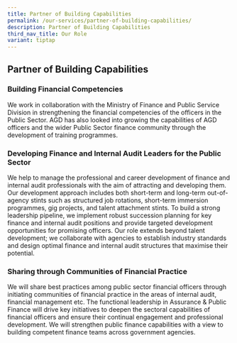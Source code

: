 ```yaml
---
title: Partner of Building Capabilities
permalink: /our-services/partner-of-building-capabilities/
description: Partner of Building Capabilities
third_nav_title: Our Role
variant: tiptap
---
```

<h2>Partner of Building Capabilities</h2>
<h3>Building Financial Competencies</h3>
<p>We work in collaboration with the Ministry of Finance and Public Service
Division in strengthening the financial competencies of the officers in
the Public Sector. AGD has also looked into growing the capabilities of
AGD officers and the wider Public Sector finance community through the
development of training programmes.</p>
<h3>Developing Finance and Internal Audit Leaders for the Public Sector</h3>
<p>We help to manage the professional and career development of finance and
internal audit professionals with the aim of attracting and developing
them. Our development approach includes both short-term and long-term out-of-agency
stints such as structured job rotations, short-term immersion programmes,
gig projects, and talent attachment stints. To build a strong leadership
pipeline, we implement robust succession planning for key finance and internal
audit positions and provide targeted development opportunities for promising
officers. Our role extends beyond talent development; we collaborate with
agencies to establish industry standards and design optimal finance and
internal audit structures that maximise their potential.</p>
<h3>Sharing through Communities of Financial Practice</h3>
<p>We will share best practices among public sector financial officers through
initiating communities of financial practice in the areas of internal audit,
financial management etc. The functional leadership in Assurance &amp;
Public Finance will drive key initiatives to deepen the sectoral capabilities
of financial officers and ensure their continual engagement and professional
development. We will strengthen public finance capabilities with a view
to building competent finance teams across government agencies.</p>